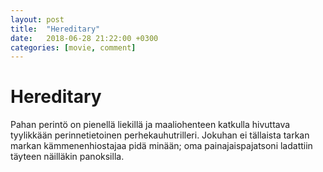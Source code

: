 ```yaml
---
layout: post
title:  "Hereditary"
date:   2018-06-28 21:22:00 +0300
categories: [movie, comment]
---
```


# Hereditary

Pahan perintö on pienellä liekillä ja maaliohenteen katkulla hivuttava tyylikkään perinnetietoinen perhekauhutrilleri. Jokuhan ei tällaista tarkan markan kämmenenhiostajaa pidä minään; oma painajaispajatsoni ladattiin täyteen näilläkin panoksilla.

[//]: # "https://www.imdb.com/title/tt7784604/"